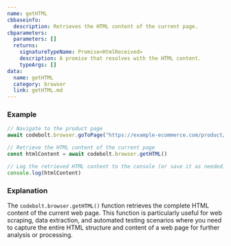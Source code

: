 ```yaml
---
name: getHTML
cbbaseinfo:
  description: Retrieves the HTML content of the current page.
cbparameters:
  parameters: []
  returns:
    signatureTypeName: Promise<HtmlReceived>
    description: A promise that resolves with the HTML content.
    typeArgs: []
data:
  name: getHTML
  category: browser
  link: getHTML.md
---
```

<CBBaseInfo/> 
<CBParameters/>


### Example

```js
// Navigate to the product page
await codebolt.browser.goToPage("https://example-ecommerce.com/product/12345")

// Retrieve the HTML content of the current page
const htmlContent = await codebolt.browser.getHTML()

// Log the retrieved HTML content to the console (or save it as needed)
console.log(htmlContent)
```

### Explanation

The `codebolt.browser.getHTML()` function retrieves the complete HTML content of the current web page. This function is particularly useful for web scraping, data extraction, and automated testing scenarios where you need to capture the entire HTML structure and content of a web page for further analysis or processing.

